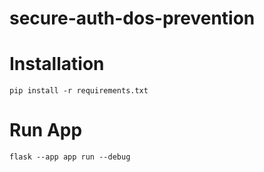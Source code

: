 # secure-auth-dos-prevention

# Installation

`pip install -r requirements.txt`

# Run App

`flask --app app run --debug`
